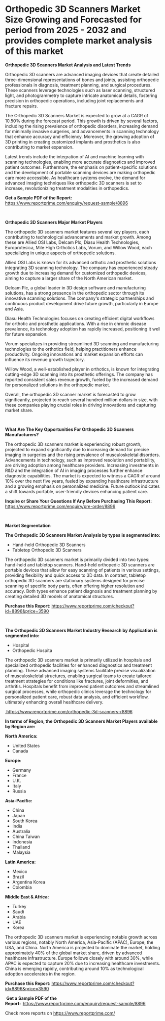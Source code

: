 <p><h1>Orthopedic 3D Scanners Market Size Growing and Forecasted for period from 2025 - 2032 and provides complete market analysis of this market</h1></p><p><strong>Orthopedic 3D Scanners Market Analysis and Latest Trends</strong></p>
<p><p>Orthopedic 3D scanners are advanced imaging devices that create detailed three-dimensional representations of bones and joints, assisting orthopedic professionals in diagnosis, treatment planning, and surgical procedures. These scanners leverage technologies such as laser scanning, structured light, and photogrammetry to capture intricate anatomical details, fostering precision in orthopedic operations, including joint replacements and fracture repairs.</p><p>The Orthopedic 3D Scanners Market is expected to grow at a CAGR of 10.50% during the forecast period. This growth is driven by several factors, including the rising prevalence of orthopedic disorders, increasing demand for minimally invasive surgeries, and advancements in scanning technology that enhance accuracy and efficiency. Moreover, the growing adoption of 3D printing in creating customized implants and prosthetics is also contributing to market expansion.</p><p>Latest trends include the integration of AI and machine learning with scanning technologies, enabling more accurate diagnostics and improved patient outcomes. Furthermore, the emphasis on patient-specific solutions and the development of portable scanning devices are making orthopedic care more accessible. As healthcare systems evolve, the demand for advanced imaging techniques like orthopedic 3D scanners is set to increase, revolutionizing treatment modalities in orthopedics.</p></p>
<p><strong>Get a Sample PDF of the Report:&nbsp;</strong> <a href="https://www.reportprime.com/enquiry/request-sample/8896?utm_campaign=2946&utm_medium=2&utm_source=Github&utm_content=ia&utm_term=20032025&utm_id=orthopedic-3d-scanners">https://www.reportprime.com/enquiry/request-sample/8896</a></p>
<p>&nbsp;</p>
<p><strong>Orthopedic 3D Scanners Major Market Players</strong></p>
<p><p>The orthopedic 3D scanners market features several key players, each contributing to technological advancements and market growth. Among these are Allied OSI Labs, Delcam Plc, Diasu Health Technologies, Europrotesica, Mile High Orthotics Labs, Vorum, and Willow Wood, each specializing in unique aspects of orthopedic solutions.</p><p>Allied OSI Labs is known for its advanced orthotic and prosthetic solutions integrating 3D scanning technology. The company has experienced steady growth due to increasing demand for customized orthopedic devices, aiming to capture a larger share of the North American market.</p><p>Delcam Plc, a global leader in 3D design software and manufacturing solutions, has a strong presence in the orthopedic sector through its innovative scanning solutions. The company's strategic partnerships and continuous product development drive future growth, particularly in Europe and Asia.</p><p>Diasu Health Technologies focuses on creating efficient digital workflows for orthotic and prosthetic applications. With a rise in chronic disease prevalence, its technology adoption has rapidly increased, positioning it well for future expansion.</p><p>Vorum specializes in providing streamlined 3D scanning and manufacturing technologies to the orthotics field, helping practitioners enhance productivity. Ongoing innovations and market expansion efforts can influence its revenue growth trajectory.</p><p>Willow Wood, a well-established player in orthotics, is known for integrating cutting-edge 3D scanning into its prosthetic offerings. The company has reported consistent sales revenue growth, fueled by the increased demand for personalized solutions in the orthopedic market.</p><p>Overall, the orthopedic 3D scanner market is forecasted to grow significantly, projected to reach several hundred million dollars in size, with these companies playing crucial roles in driving innovations and capturing market share.</p></p>
<p>&nbsp;</p>
<p><strong>What Are The Key Opportunities For Orthopedic 3D Scanners Manufacturers?</strong></p>
<p><p>The orthopedic 3D scanners market is experiencing robust growth, projected to expand significantly due to increasing demand for precise imaging in surgeries and the rising prevalence of musculoskeletal disorders. Advancements in technology, such as improved resolution and portability, are driving adoption among healthcare providers. Increasing investments in R&D and the integration of AI in imaging processes further enhance diagnostic capabilities. The market is expected to witness a CAGR of around 10% over the next five years, fueled by expanding healthcare infrastructure and a growing emphasis on personalized medicine. Future outlook indicates a shift towards portable, user-friendly devices enhancing patient care.</p></p>
<p><strong>Inquire or Share Your Questions If Any Before Purchasing This Report:</strong> <a href="https://www.reportprime.com/enquiry/pre-order/8896?utm_campaign=2946&utm_medium=2&utm_source=Github&utm_content=ia&utm_term=20032025&utm_id=orthopedic-3d-scanners">https://www.reportprime.com/enquiry/pre-order/8896</a></p>
<p>&nbsp;</p>
<p><strong>Market Segmentation</strong></p>
<p><strong>The Orthopedic 3D Scanners Market Analysis by types is segmented into:</strong></p>
<p><ul><li>Hand-held Orthopedic 3D Scanners</li><li>Tabletop Orthopedic 3D Scanners</li></ul></p>
<p><p>The orthopedic 3D scanners market is primarily divided into two types: hand-held and tabletop scanners. Hand-held orthopedic 3D scanners are portable devices that allow for easy scanning of patients in various settings, providing flexibility and quick access to 3D data. In contrast, tabletop orthopedic 3D scanners are stationary systems designed for precise scanning of specific body parts, often offering higher resolution and accuracy. Both types enhance patient diagnosis and treatment planning by creating detailed 3D models of anatomical structures.</p></p>
<p><strong>Purchase this Report:&nbsp;</strong><a href="https://www.reportprime.com/checkout?id=8896&price=3590&utm_campaign=2946&utm_medium=2&utm_source=Github&utm_content=ia&utm_term=20032025&utm_id=orthopedic-3d-scanners">https://www.reportprime.com/checkout?id=8896&price=3590</a></p>
<p>&nbsp;</p>
<p><strong>The Orthopedic 3D Scanners Market Industry Research by Application is segmented into:</strong></p>
<p><ul><li>Hospital</li><li>Orthopedic Hospita</li></ul></p>
<p><p>The orthopedic 3D scanners market is primarily utilized in hospitals and specialized orthopedic facilities for enhanced diagnostics and treatment planning. These advanced imaging systems facilitate precise visualization of musculoskeletal structures, enabling surgical teams to create tailored treatment strategies for conditions like fractures, joint deformities, and arthritis. Hospitals benefit from improved patient outcomes and streamlined surgical processes, while orthopedic clinics leverage the technology for personalized patient care, robust data analysis, and efficient workflow, ultimately enhancing overall healthcare delivery.</p></p>
<p><a href="https://www.reportprime.com/orthopedic-3d-scanners-r8896?utm_campaign=2946&utm_medium=2&utm_source=Github&utm_content=ia&utm_term=20032025&utm_id=orthopedic-3d-scanners">&nbsp;https://www.reportprime.com/orthopedic-3d-scanners-r8896</a></p>
<p><strong>In terms of Region, the Orthopedic 3D Scanners Market Players available by Region are:</strong></p>
<p>
    <p> <strong> North America: </strong>
        <ul>
            <li>United States</li>
            <li>Canada</li>
        </ul>
        </p> 
    <p> <strong> Europe: </strong>
        <ul>
            <li>Germany</li>
            <li>France</li>
            <li>U.K.</li>
            <li>Italy</li>
            <li>Russia</li>
        </ul>
        </p> 
    <p> <strong> Asia-Pacific: </strong>
        <ul>
            <li>China</li>
            <li>Japan</li>
            <li>South Korea</li>
            <li>India</li>
            <li>Australia</li>
            <li>China Taiwan</li>
            <li>Indonesia</li>
            <li>Thailand</li>
            <li>Malaysia</li>
        </ul>
        </p> 
    <p> <strong> Latin America: </strong>
        <ul>
            <li>Mexico</li>
            <li>Brazil</li>
            <li>Argentina Korea</li>
            <li>Colombia</li>
        </ul>
        </p> 
    <p> <strong> Middle East & Africa: </strong>
        <ul>
            <li>Turkey</li>
            <li>Saudi</li>
            <li>Arabia</li>
            <li>UAE</li>
            <li>Korea</li>
        </ul>
    </p>
    </p>
<p><p>The orthopedic 3D scanners market is experiencing notable growth across various regions, notably North America, Asia-Pacific (APAC), Europe, the USA, and China. North America is projected to dominate the market, holding approximately 40% of the global market share, driven by advanced healthcare infrastructure. Europe follows closely with around 30%, while APAC is expected to capture 20% due to increasing healthcare investments. China is emerging rapidly, contributing around 10% as technological adoption accelerates in the region.</p></p>
<p><strong>Purchase this Report: </strong><a href="https://www.reportprime.com/checkout?id=8896&price=3590&utm_campaign=2946&utm_medium=2&utm_source=Github&utm_content=ia&utm_term=20032025&utm_id=orthopedic-3d-scanners">https://www.reportprime.com/checkout?id=8896&price=3590</a></p>
<p>&nbsp;<strong>Get a Sample PDF of the Report:&nbsp;&nbsp;</strong><a href="https://www.reportprime.com/enquiry/request-sample/8896?utm_campaign=2946&utm_medium=2&utm_source=Github&utm_content=ia&utm_term=20032025&utm_id=orthopedic-3d-scanners">https://www.reportprime.com/enquiry/request-sample/8896</a></p>
<p><strong></strong></p>
<p>Check more reports on <a href="https://www.reportprime.com/?utm_campaign=2946&utm_medium=2&utm_source=Github&utm_content=ia&utm_term=20032025&utm_id=orthopedic-3d-scanners">https://www.reportprime.com/</a></p>
